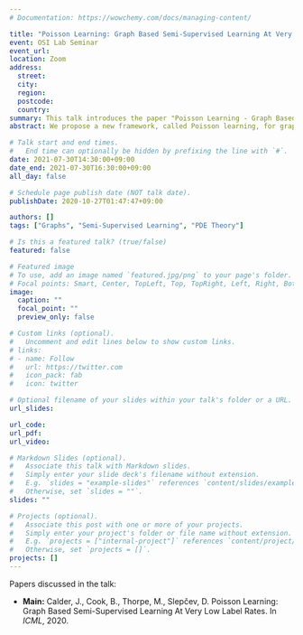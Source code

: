 ```yaml
---
# Documentation: https://wowchemy.com/docs/managing-content/

title: "Poisson Learning: Graph Based Semi-Supervised Learning At Very Low Label Rates"
event: OSI Lab Seminar
event_url:
location: Zoom
address:
  street:
  city:
  region:
  postcode:
  country:
summary: This talk introduces the paper "Poisson Learning - Graph Based Semi-Supervised Learning At Very Low Label Rates" (Calder et al., ICML'20).
abstract: We propose a new framework, called Poisson learning, for graph based semi-supervised learning at very low label rates. Poisson learning is motivated by the need to address the degeneracy of Laplacian semi-supervised learning in this regime. The method replaces the assignment of label values at training points with the placement of sources and sinks, and solves the resulting Poisson equation on the graph. The outcomes are provably more stable and informative than those of Laplacian learning. Poisson learning is efficient and simple to implement, and we present numerical experiments showing the method is superior to other recent approaches to semi-supervised learning at low label rates on MNIST, FashionMNIST, and Cifar-10. We also propose a graph-cut enhancement of Poisson learning, called Poisson MBO, that gives higher accuracy and can incorporate prior knowledge of relative class sizes.

# Talk start and end times.
#   End time can optionally be hidden by prefixing the line with `#`.
date: 2021-07-30T14:30:00+09:00
date_end: 2021-07-30T16:30:00+09:00
all_day: false

# Schedule page publish date (NOT talk date).
publishDate: 2020-10-27T01:47:47+09:00

authors: []
tags: ["Graphs", "Semi-Supervised Learning", "PDE Theory"]

# Is this a featured talk? (true/false)
featured: false

# Featured image
# To use, add an image named `featured.jpg/png` to your page's folder. 
# Focal points: Smart, Center, TopLeft, Top, TopRight, Left, Right, BottomLeft, Bottom, BottomRight.
image:
  caption: ""
  focal_point: ""
  preview_only: false

# Custom links (optional).
#   Uncomment and edit lines below to show custom links.
# links:
# - name: Follow
#   url: https://twitter.com
#   icon_pack: fab
#   icon: twitter

# Optional filename of your slides within your talk's folder or a URL.
url_slides:

url_code:
url_pdf:
url_video:

# Markdown Slides (optional).
#   Associate this talk with Markdown slides.
#   Simply enter your slide deck's filename without extension.
#   E.g. `slides = "example-slides"` references `content/slides/example-slides.md`.
#   Otherwise, set `slides = ""`.
slides: ""

# Projects (optional).
#   Associate this post with one or more of your projects.
#   Simply enter your project's folder or file name without extension.
#   E.g. `projects = ["internal-project"]` references `content/project/deep-learning/index.md`.
#   Otherwise, set `projects = []`.
projects: []
---
```


Papers discussed in the talk:

- **Main:** Calder, J., Cook, B., Thorpe, M., Slepčev, D. Poisson Learning: Graph Based Semi-Supervised Learning At Very Low Label Rates. In *ICML*, 2020.